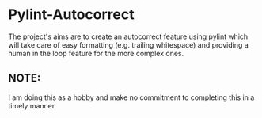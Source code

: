 # Pylint-Autocorrect
The project's aims are to create an autocorrect feature using pylint which will take care of easy formatting (e.g. trailing whitespace) and providing a human in the loop feature for the more complex ones. 

## **NOTE:**
I am doing this as a hobby and make no commitment to completing this in a timely manner
